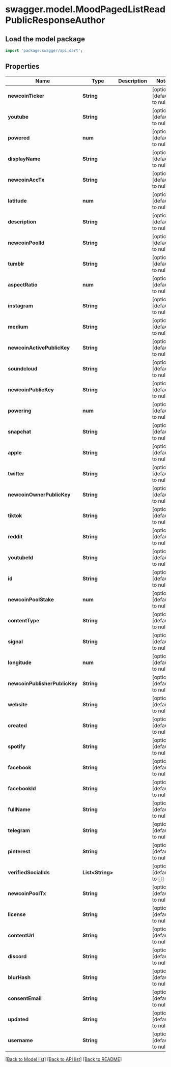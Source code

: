 # swagger.model.MoodPagedListReadPublicResponseAuthor

## Load the model package
```dart
import 'package:swagger/api.dart';
```

## Properties
Name | Type | Description | Notes
------------ | ------------- | ------------- | -------------
**newcoinTicker** | **String** |  | [optional] [default to null]
**youtube** | **String** |  | [optional] [default to null]
**powered** | **num** |  | [optional] [default to null]
**displayName** | **String** |  | [optional] [default to null]
**newcoinAccTx** | **String** |  | [optional] [default to null]
**latitude** | **num** |  | [optional] [default to null]
**description** | **String** |  | [optional] [default to null]
**newcoinPoolId** | **String** |  | [optional] [default to null]
**tumblr** | **String** |  | [optional] [default to null]
**aspectRatio** | **num** |  | [optional] [default to null]
**instagram** | **String** |  | [optional] [default to null]
**medium** | **String** |  | [optional] [default to null]
**newcoinActivePublicKey** | **String** |  | [optional] [default to null]
**soundcloud** | **String** |  | [optional] [default to null]
**newcoinPublicKey** | **String** |  | [optional] [default to null]
**powering** | **num** |  | [optional] [default to null]
**snapchat** | **String** |  | [optional] [default to null]
**apple** | **String** |  | [optional] [default to null]
**twitter** | **String** |  | [optional] [default to null]
**newcoinOwnerPublicKey** | **String** |  | [optional] [default to null]
**tiktok** | **String** |  | [optional] [default to null]
**reddit** | **String** |  | [optional] [default to null]
**youtubeId** | **String** |  | [optional] [default to null]
**id** | **String** |  | [optional] [default to null]
**newcoinPoolStake** | **num** |  | [optional] [default to null]
**contentType** | **String** |  | [optional] [default to null]
**signal** | **String** |  | [optional] [default to null]
**longitude** | **num** |  | [optional] [default to null]
**newcoinPublisherPublicKey** | **String** |  | [optional] [default to null]
**website** | **String** |  | [optional] [default to null]
**created** | **String** |  | [optional] [default to null]
**spotify** | **String** |  | [optional] [default to null]
**facebook** | **String** |  | [optional] [default to null]
**facebookId** | **String** |  | [optional] [default to null]
**fullName** | **String** |  | [optional] [default to null]
**telegram** | **String** |  | [optional] [default to null]
**pinterest** | **String** |  | [optional] [default to null]
**verifiedSocialIds** | **List&lt;String&gt;** |  | [optional] [default to []]
**newcoinPoolTx** | **String** |  | [optional] [default to null]
**license** | **String** |  | [optional] [default to null]
**contentUrl** | **String** |  | [optional] [default to null]
**discord** | **String** |  | [optional] [default to null]
**blurHash** | **String** |  | [optional] [default to null]
**consentEmail** | **String** |  | [optional] [default to null]
**updated** | **String** |  | [optional] [default to null]
**username** | **String** |  | [optional] [default to null]

[[Back to Model list]](../README.md#documentation-for-models) [[Back to API list]](../README.md#documentation-for-api-endpoints) [[Back to README]](../README.md)


